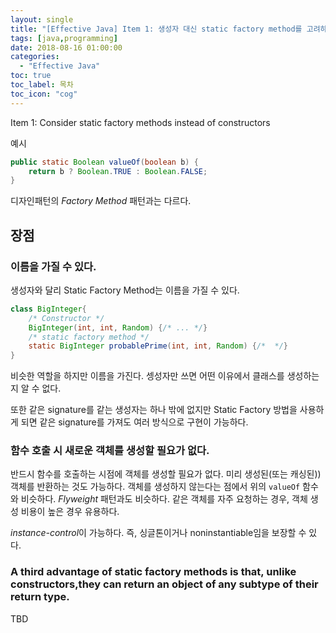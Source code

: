 ```yaml
---
layout: single
title: "[Effective Java] Item 1: 생성자 대신 static factory method를 고려하자"
tags: [java,programming]
date: 2018-08-16 01:00:00
categories:
  - "Effective Java"
toc: true
toc_label: 목차
toc_icon: "cog"
---
```


Item 1: Consider static factory methods instead of constructors

예시

```java
public static Boolean valueOf(boolean b) {
    return b ? Boolean.TRUE : Boolean.FALSE;
}
```

디자인패턴의 *Factory Method* 패턴과는 다르다.

## 장점
### 이름을 가질 수 있다.

생성자와 달리 Static Factory Method는 이름을 가질 수 있다.

```java
class BigInteger{
    /* Constructor */
    BigInteger(int, int, Random) {/* ... */}
    /* static factory method */
    static BigInteger probablePrime(int, int, Random) {/*  */}
}
```

비슷한 역할을 하지만 이름을 가진다. 셍성자만 쓰면 어떤 이유에서 클래스를 생성하는지 알 수 없다. 

또한 같은 signature를 같는 생성자는 하나 밖에 없지만 Static Factory 방법을 사용하게 되면 같은 signature를 가져도 여러 방식으로 구현이 가능하다. 

### 함수 호출 시 새로운 객체를 생성할 필요가 없다.

반드시 함수를 호출하는 시점에 객체를 생성할 필요가 없다. 미리 생성된(또는 캐싱된)) 객체를 반환하는 것도 가능하다. 객체를 생성하지 않는다는 점에서 위의 `valueOf` 함수와 비슷하다. *Flyweight* 패턴과도 비슷하다. 같은 객체를 자주 요청하는 경우, 객체 생성 비용이 높은 경우 유용하다.

*instance-control*이 가능하다. 즉, 싱글톤이거나 noninstantiable임을 보장할 수 있다.

### A third advantage of static factory methods is that, unlike constructors,they can return an object of any subtype of their return type. 

TBD